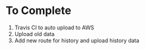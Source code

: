 # To Complete

1. Travis CI to auto upload to AWS
2. Upload old data
3. Add new route for history and upload history data

## 